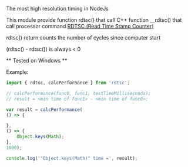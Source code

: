 The most high resolution timing in NodeJs

This module provide function rdtsc() that call C++ function __rdtsc() that call processor command [RDTSC (Read Time Stamp Counter)](https://en.wikipedia.org/wiki/Time_Stamp_Counter)

rdtsc() return counts the number of cycles since computer start

(rdtsc() - rdtsc()) is always < 0

** Tested on Windows **

Example:
```js
import { rdtsc, calcPerformance } from 'rdtsc';

// calcPerformance(func0, func1, testTimeMilliseconds);
// result = <min time of func1> - <min time of func0>;

var result = calcPerformance(
() => {

},
() => {
	Object.keys(Math);
},
1000);

console.log('"Object.keys(Math)" time =', result);
```
